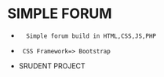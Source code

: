 <h1>SIMPLE FORUM</h1>

<ul>



  <li>

      Simple forum build in HTML,CSS,JS,PHP

  </li>



  <li>
  
     CSS Framework=> Bootstrap
  
  </li>



  <li>
  

  SRUDENT PROJECT
  
  
  </li>




</ul>